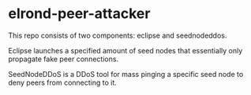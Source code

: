 # elrond-peer-attacker

This repo consists of two components: eclipse and seednodeddos.

Eclipse launches a specified amount of seed nodes that essentially only propagate fake peer connections.

SeedNodeDDoS is a DDoS tool for mass pinging a specific seed node to deny peers from connecting to it.

